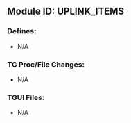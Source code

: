 ## Module ID: UPLINK_ITEMS

### Defines:

- N/A

### TG Proc/File Changes:

- N/A

### TGUI Files:

- N/A
